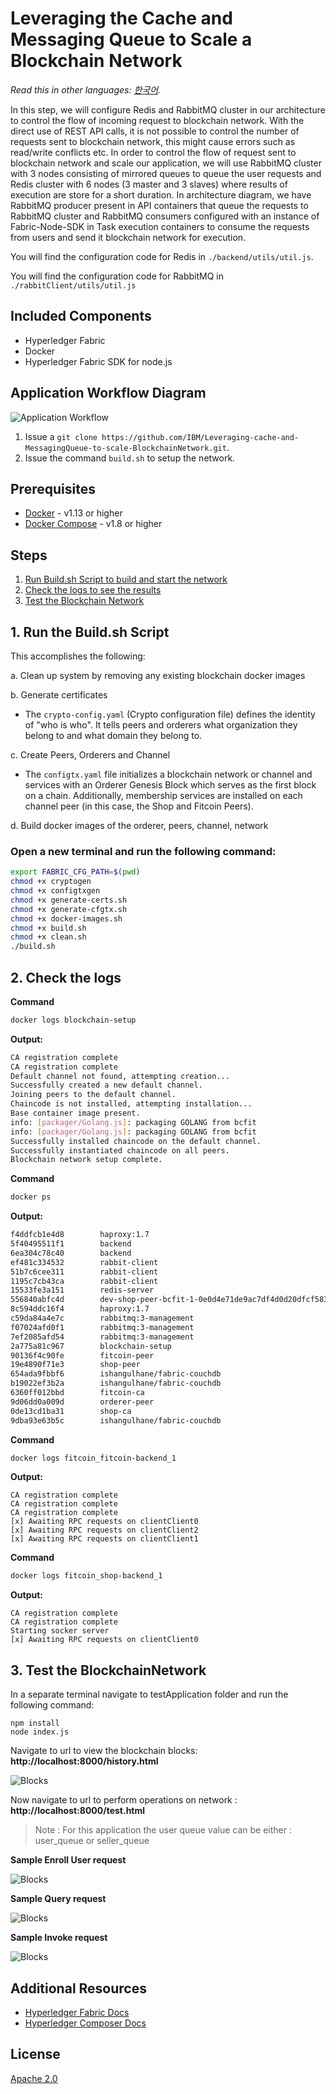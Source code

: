 # Leveraging the Cache and Messaging Queue to Scale a Blockchain Network

*Read this in other languages: [한국어](README-ko.md).*

In this step, we will configure Redis and RabbitMQ cluster in our architecture to control the flow of incoming request to blockchain network. With the direct use of REST API calls, it is not possible to control the number of requests sent to blockchain network, this might cause errors such as read/write conflicts etc. In order to control the flow of request sent to blockchain network and scale our application, we will use RabbitMQ cluster with 3 nodes consisting of mirrored queues to queue the user requests and Redis cluster with 6 nodes (3 master and 3 slaves) where results of execution are store for a short duration. In architecture diagram, we have RabbitMQ producer present in API containers that queue the requests to RabbitMQ cluster and RabbitMQ consumers configured with an instance of Fabric-Node-SDK in Task execution containers to consume the requests from users and send it blockchain network for execution.

You will find the configuration code for Redis in `./backend/utils/util.js`.

You will find the configuration code for RabbitMQ in `./rabbitClient/utils/util.js`

## Included Components
* Hyperledger Fabric
* Docker
* Hyperledger Fabric SDK for node.js


## Application Workflow Diagram
![Application Workflow](images/arch.png)

1. Issue a `git clone https://github.com/IBM/Leveraging-cache-and-MessagingQueue-to-scale-BlockchainNetwork.git`.
2. Issue the command `build.sh` to setup the network.

## Prerequisites
* [Docker](https://www.docker.com/products/overview) - v1.13 or higher
* [Docker Compose](https://docs.docker.com/compose/overview/) - v1.8 or higher

## Steps
1. [Run Build.sh Script to build  and start the network](#1-run-the-build.sh-script)
2. [Check the logs to see the results](#2-check-the-logs)
3. [Test the Blockchain Network](#3-test-the-blockchainnetwork)

## 1. Run the Build.sh Script
This accomplishes the following:

a. Clean up system by removing any existing blockchain docker images

b. Generate certificates

  * The `crypto-config.yaml` (Crypto configuration file) defines the identity of "who is who". It tells peers and orderers what organization they belong to and what domain they belong to.

c.  Create Peers, Orderers and Channel

  * The `configtx.yaml` file initializes a blockchain network or channel and services with an Orderer Genesis Block which serves as the first block on a chain. Additionally, membership services are installed on each channel peer (in this case, the Shop and Fitcoin Peers).

d. Build docker images of the orderer, peers, channel, network

### Open a new terminal and run the following command:
```bash
export FABRIC_CFG_PATH=$(pwd)
chmod +x cryptogen
chmod +x configtxgen
chmod +x generate-certs.sh
chmod +x generate-cfgtx.sh
chmod +x docker-images.sh
chmod +x build.sh
chmod +x clean.sh
./build.sh
```

## 2. Check the logs

**Command**
```bash
docker logs blockchain-setup
```
**Output:**
```bash
CA registration complete
CA registration complete
Default channel not found, attempting creation...
Successfully created a new default channel.
Joining peers to the default channel.
Chaincode is not installed, attempting installation...
Base container image present.
info: [packager/Golang.js]: packaging GOLANG from bcfit
info: [packager/Golang.js]: packaging GOLANG from bcfit
Successfully installed chaincode on the default channel.
Successfully instantiated chaincode on all peers.
Blockchain network setup complete.
```

**Command**
```bash
docker ps
```
**Output:**
```bash
f4ddfcb1e4d8        haproxy:1.7                                                                              "/docker-entrypoint.…"   5 minutes ago       Up 5 minutes        0.0.0.0:3000->3000/tcp                                rabbitclient
5f40495511f1        backend                                                                                  "node index.js"          5 minutes ago       Up 5 minutes                                                              fitcoin_fitcoin-backend_1
6ea304c78c40        backend                                                                                  "node index.js"          5 minutes ago       Up 5 minutes        0.0.0.0:3030->3030/tcp                                fitcoin_shop-backend_1
ef481c334532        rabbit-client                                                                            "node index.js"          5 minutes ago       Up 5 minutes        0.0.0.0:3003->3000/tcp                                rabbitclient3
51b7c6cee311        rabbit-client                                                                            "node index.js"          5 minutes ago       Up 5 minutes        0.0.0.0:3002->3000/tcp                                rabbitclient2
1195c7cb43ca        rabbit-client                                                                            "node index.js"          5 minutes ago       Up 5 minutes        0.0.0.0:3001->3000/tcp                                rabbitclient1
15533fe3a151        redis-server                                                                             "/docker-entrypoint.…"   5 minutes ago       Up 5 minutes        6379/tcp, 0.0.0.0:7000-7005->7000-7005/tcp            fitcoin_redis-server_1
556840abfc4d        dev-shop-peer-bcfit-1-0e0d4e71de9ac7df4d0d20dfcf583e3e63227edda600fe338485053387e09c50   "chaincode -peer.add…"   6 minutes ago       Up 6 minutes                                                              dev-shop-peer-bcfit-1
8c594ddc16f4        haproxy:1.7                                                                              "/docker-entrypoint.…"   6 minutes ago       Up 6 minutes        0.0.0.0:5672->5672/tcp, 0.0.0.0:15672->15672/tcp      rabbitmq
c59da84a4e7c        rabbitmq:3-management                                                                    "/usr/local/bin/clus…"   6 minutes ago       Up 6 minutes        4369/tcp, 5671-5672/tcp, 15671-15672/tcp, 25672/tcp   rabbitmq2
f07024afd0f1        rabbitmq:3-management                                                                    "/usr/local/bin/clus…"   6 minutes ago       Up 6 minutes        4369/tcp, 5671-5672/tcp, 15671-15672/tcp, 25672/tcp   rabbitmq3
7ef2085afd54        rabbitmq:3-management                                                                    "docker-entrypoint.s…"   6 minutes ago       Up 6 minutes        4369/tcp, 5671-5672/tcp, 15671-15672/tcp, 25672/tcp   rabbitmq1
2a775a81c967        blockchain-setup                                                                         "node index.js"          7 minutes ago       Up 7 minutes        3000/tcp                                              blockchain-setup
90136f4c90fe        fitcoin-peer                                                                             "peer node start"        7 minutes ago       Up 7 minutes        0.0.0.0:8051->7051/tcp, 0.0.0.0:8053->7053/tcp        fitcoin-peer
19e4890f71e3        shop-peer                                                                                "peer node start"        7 minutes ago       Up 7 minutes        0.0.0.0:7051->7051/tcp, 0.0.0.0:7053->7053/tcp        shop-peer
654ada9fbbf6        ishangulhane/fabric-couchdb                                                              "tini -- /docker-ent…"   7 minutes ago       Up 7 minutes        4369/tcp, 9100/tcp, 0.0.0.0:9984->5984/tcp            shop-statedb
b19022ef3b2a        ishangulhane/fabric-couchdb                                                              "tini -- /docker-ent…"   7 minutes ago       Up 7 minutes        4369/tcp, 9100/tcp, 0.0.0.0:5984->5984/tcp            ca-datastore
6360ff012bbd        fitcoin-ca                                                                               "fabric-ca-server st…"   7 minutes ago       Up 7 minutes        0.0.0.0:8054->7054/tcp                                fitcoin-ca
9d06dd0a009d        orderer-peer                                                                             "orderer"                7 minutes ago       Up 7 minutes        0.0.0.0:7050->7050/tcp                                orderer0
0de13cd1ba31        shop-ca                                                                                  "fabric-ca-server st…"   7 minutes ago       Up 7 minutes        0.0.0.0:7054->7054/tcp                                shop-ca
9dba93e63b5c        ishangulhane/fabric-couchdb                                                              "tini -- /docker-ent…"   7 minutes ago       Up 7 minutes        4369/tcp, 9100/tcp, 0.0.0.0:8984->5984/tcp            fitcoin-statedb
```

**Command**
```bash
docker logs fitcoin_fitcoin-backend_1
```
**Output:**
```
CA registration complete
CA registration complete
CA registration complete
[x] Awaiting RPC requests on clientClient0
[x] Awaiting RPC requests on clientClient2
[x] Awaiting RPC requests on clientClient1
```

**Command**
```bash
docker logs fitcoin_shop-backend_1
```
**Output:**
```
CA registration complete
CA registration complete
Starting socker server
[x] Awaiting RPC requests on clientClient0
```

## 3. Test the BlockchainNetwork

In a separate terminal navigate to testApplication folder and run the following command:
```
npm install
node index.js
```
Navigate to url to view the blockchain blocks: **http://localhost:8000/history.html**

![Blocks](images/blocks.png)

Now navigate to url to perform operations on network : **http://localhost:8000/test.html**

>Note : For this application the user queue value can be either : user_queue or seller_queue

**Sample Enroll User request**

![Blocks](images/enroll.png)

**Sample Query request**

![Blocks](images/query_user.png)

**Sample Invoke request**

![Blocks](images/invoke_user.png)

## Additional Resources

* [Hyperledger Fabric Docs](http://hyperledger-fabric.readthedocs.io/en/latest/)
* [Hyperledger Composer Docs](https://hyperledger.github.io/composer/introduction/introduction.html)

## License
[Apache 2.0](LICENSE)



